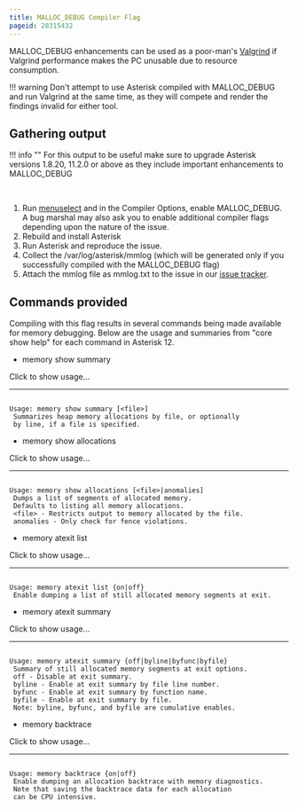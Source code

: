 ```yaml
---
title: MALLOC_DEBUG Compiler Flag
pageid: 28315432
---
```


MALLOC_DEBUG enhancements can be used as a poor-man's [Valgrind](/Valgrind) if Valgrind performance makes the PC unusable due to resource consumption.




!!! warning 
    Don't attempt to use Asterisk compiled with MALLOC_DEBUG and run Valgrind at the same time, as they will compete and render the findings invalid for either tool.

      
[//]: # (end-warning)



Gathering output
----------------




!!! info ""
    For this output to be useful make sure to upgrade Asterisk versions 1.8.20, 11.2.0 or above as they include important enhancements to MALLOC_DEBUG

      
[//]: # (end-info)



 

1. Run [menuselect](/Getting-Started/Installing-Asterisk/Installing-Asterisk-From-Source/Using-Menuselect-to-Select-Asterisk-Options) and in the Compiler Options, enable MALLOC_DEBUG. A bug marshal may also ask you to enable additional compiler flags depending upon the nature of the issue.
2. Rebuild and install Asterisk
3. Run Asterisk and reproduce the issue.
4. Collect the /var/log/asterisk/mmlog (which will be generated only if you successfully compiled with the MALLOC_DEBUG flag)
5. Attach the mmlog file as mmlog.txt to the issue in our [issue tracker](/Asterisk-Community/Asterisk-Issue-Guidelines).

Commands provided
-----------------

Compiling with this flag results in several commands being made available for memory debugging. Below are the usage and summaries from "core show help" for each command in Asterisk 12.

* memory show summary

Click to show usage...


---

  
  


```

Usage: memory show summary [<file>]
 Summarizes heap memory allocations by file, or optionally
 by line, if a file is specified.

```
* memory show allocations

Click to show usage...


---

  
  


```

Usage: memory show allocations [<file>|anomalies]
 Dumps a list of segments of allocated memory.
 Defaults to listing all memory allocations.
 <file> - Restricts output to memory allocated by the file.
 anomalies - Only check for fence violations.

```
* memory atexit list

Click to show usage...


---

  
  


```

Usage: memory atexit list {on|off}
 Enable dumping a list of still allocated memory segments at exit.

```
* memory atexit summary

Click to show usage...


---

  
  


```

Usage: memory atexit summary {off|byline|byfunc|byfile}
 Summary of still allocated memory segments at exit options.
 off - Disable at exit summary.
 byline - Enable at exit summary by file line number.
 byfunc - Enable at exit summary by function name.
 byfile - Enable at exit summary by file.
 Note: byline, byfunc, and byfile are cumulative enables.

```
* memory backtrace

Click to show usage...


---

  
  


```

Usage: memory backtrace {on|off}
 Enable dumping an allocation backtrace with memory diagnostics.
 Note that saving the backtrace data for each allocation
 can be CPU intensive.

```
